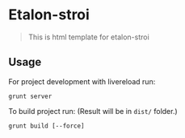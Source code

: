 # Etalon-stroi

> This is html template for etalon-stroi 

## Usage

For project development with livereload run:
```
grunt server
```

To build project run: (Result will be in ```dist/``` folder.)
```
grunt build [--force] 
```
